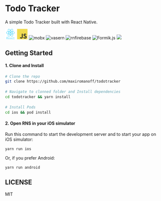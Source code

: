 # Todo Tracker

A simple Todo Tracker built with React Native.


<p align="left">
<img src="https://raw.githubusercontent.com/devicons/devicon/master/icons/react/react-original-wordmark.svg" alt="react" width="35" height="35" />
<img src="https://raw.githubusercontent.com/devicons/devicon/master/icons/javascript/javascript-original.svg" alt="javascript" width="35" height="35" />
<img src="https://camo.githubusercontent.com/0dc3b9afa37acc792f49624b1f8dd364b55c9107167fd291ffde1d81917aceba/68747470733a2f2f6d6f62782e6a732e6f72672f6173736574732f6d6f62782e706e67" alt="mobx" width="35" height="35" />
<img src="https://camo.githubusercontent.com/8b5dc83f78c9d7e321fdd0b50e60342de28924baf3cd2e2d16858b5bc8f39438/68747470733a2f2f756e706b672e636f6d2f76617365726e40302e322e342f76617365726e2d6c6f676f2e737667" alt="vasern" width="105" height="35" />
<img src="https://i.imgur.com/JIyBtKW.png" alt="rnfirebase" width="35" height="35" />
<img src="https://user-images.githubusercontent.com/4060187/61057426-4e5a4600-a3c3-11e9-9114-630743e05814.png" width="41" height="35" alt="Formik.js" />
<img src="https://cdn0.iconfinder.com/data/icons/material-design-ii-glyph/614/3010_-_Translate-512.png" width="35" />
</p>


## Getting Started

#### 1. Clone and Install

```bash
# Clone the repo
git clone https://github.com/maxiromanoff/todotracker

# Navigate to clonned folder and Install dependencies
cd todotracker && yarn install

# Install Pods
cd ios && pod install
```

#### 2. Open RNS in your iOS simulator

Run this command to start the development server and to start your app on iOS simulator:
```
yarn run ios
```

Or, if you prefer Android:
```
yarn run android
```


## LICENSE

MIT